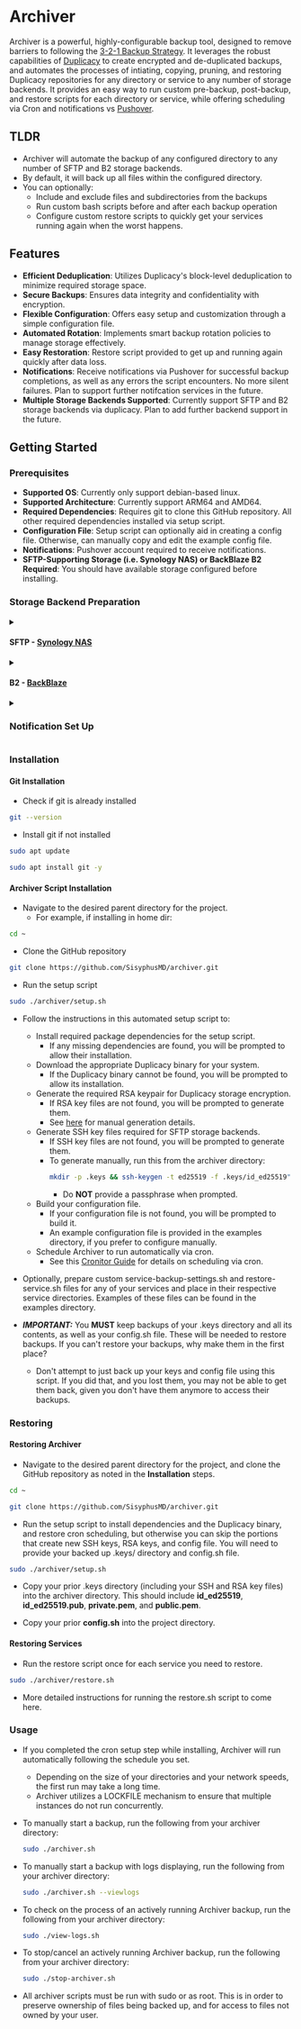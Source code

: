 # Archiver

Archiver is a powerful, highly-configurable backup tool, designed to remove barriers to following the [3-2-1 Backup Strategy](https://www.backblaze.com/blog/the-3-2-1-backup-strategy/). It leverages the robust capabilities of [Duplicacy](https://github.com/gilbertchen/duplicacy) to create encrypted and de-duplicated backups, and automates the processes of intiating, copying, pruning, and restoring Duplicacy repositories for any directory or service to any number of storage backends. It provides an easy way to run custom pre-backup, post-backup, and restore scripts for each directory or service, while offering scheduling via Cron and notifications vs [Pushover](https://pushover.net).

## TLDR
- Archiver will automate the backup of any configured directory to any number of SFTP and B2 storage backends.
- By default, it will back up all files within the configured directory.
- You can optionally:
  - Include and exclude files and subdirectories from the backups
  - Run custom bash scripts before and after each backup operation
  - Configure custom restore scripts to quickly get your services running again when the worst happens.

## Features

- **Efficient Deduplication**: Utilizes Duplicacy's block-level deduplication to minimize required storage space.
- **Secure Backups**: Ensures data integrity and confidentiality with encryption.
- **Flexible Configuration**: Offers easy setup and customization through a simple configuration file.
- **Automated Rotation**: Implements smart backup rotation policies to manage storage effectively.
- **Easy Restoration**: Restore script provided to get up and running again quickly after data loss.
- **Notifications**: Receive notifications via Pushover for successful backup completions, as well as any errors the script encounters. No more silent failures. Plan to support further notifcation services in the future.
- **Multiple Storage Backends Supported**: Currently support SFTP and B2 storage backends via duplicacy. Plan to add further backend support in the future.

## Getting Started

### Prerequisites

- **Supported OS**: Currently only support debian-based linux.
- **Supported Architecture**: Currently support ARM64 and AMD64.
- **Required Dependencies**: Requires git to clone this GitHub repository. All other required dependencies installed via setup script.
- **Configuration File**: Setup script can optionally aid in creating a config file. Otherwise, can manually copy and edit the example config file.
- **Notifications**: Pushover account required to receive notifications.
- **SFTP-Supporting Storage (i.e. Synology NAS) or BackBlaze B2 Required**: You should have available storage configured before installing.

### Storage Backend Preparation

<details>
  <summary><h4>SFTP - <a href="https://www.synology.com/en-us">Synology NAS</a></h4></summary>
  
  - **Enable SFTP**:
    - Login as an administrator to your Synology DiskStation Manager (DSM) Web UI (usually http://<ip.address.of.your.nas>:5000).
    - Open **Control Panel**.
    - Select **File Services** under **File Sharing**.
    - Select the **FTP** tab in the top.
    - Leave options under **FTP / FTPS** unselected. **SFTP** is not FTP or FTPS, even though the naming can be confusing.
    - Check the box to **Enable SFTP service** under **SFTP**.
    - Can change the **Port number**, or leave as the default **22**.
    - Click **Apply** in the bottom right corner.
  - **Create User (if needed)**:
    - From **Control Panel**, select **User & Group** under **File Sharing**.
    - Under **User** in the top, click **Create**.
    - Give your user a **Name** and **Password**.
    - Click **Next**.
    - Select the checkboxes for the **Groups** this user should join.
    - Click **Next**.
    - **Assign shared folder permissions** if desired.
    - Click **Next**.
    - **Assign user quota** if desired.
    - Click **Next**.
    - Select the checkbox for **Allow** for **SFTP**, and set other **Application Permissions** as desired.
    - Click **Next**.
    - **Set user speed limit** if desired.
    - Click **Next**.
    - Confirm your selections and click **Done**.
  - **Create Shared Folder**:
    - From **Control Panel**, select **Shared Folder** under **File Sharing**.
    - Click **Create** and then **Create Shared Folder** in the top.
    - Give your new shared folder a **Name**, and either leave all settings on the page at their default, or adjust as you see fit.
    - Click **Next**.
    - On the next page, select **Skip** or **Protect this shared folder by encrypting it**.
      - Best practice is to encrypt at the *Volume* level, rather than at the *Shared Folder* level.
      - Do not select **Protect this shared folder with WriteOnce**.
    - Click **Next**.
    - Configure advanced settings to your preference.
      - If your underlying file system is BTRFS, recommend selecting **Enable data checksum for advanced data integrity**.
    - Click **Next**.
    - Confirm your selections and click **Next**.
    - Select a user to give **Read/Write** access.
    - Click **Apply**.
  - **Provide SSH Public Key File**:
    - If you already have an id_ed25519 SSH key (id_rsa not supported), you can complete this section now. Otherwise, the **Setup Script** below can create an SSH key for you, and you can come back to complete this section after the SSH key file is created.
    - From **Control Panel**, select **User & Group** under **File Sharing**.
    - Click **Advanced** at the top.
    - At the bottom, under **User Home**, select the checkbox to **Enable user home service**.
    - Click **Apply**.
    - From the DSM home screen, open **File Station**.
    - In the list of **Shared Folders** on the left, select **homes**.
      - *Important*: If you select **home** instead of **homes**, you will only see the home directory of the logged in user. To add an SSH key for another user, you will need to open **homes** instead.
    - Open the folder for the user that will be used to access the share.
    - If there is already a folder named **.ssh**, double click that folder to open it. Otherwise, click **Create** at the top, then click **Create folder** in the drop down, and name the new folder **.ssh** (the leading period is required), and finally double click the newly created **.ssh** folder to open it.
      - *Important*: Must click **Create folder** and not **Create shared folder**. The former does what we need, creating a directory within the currently open directory. The latter is to create a new higher-level shared network folder.
    - Name the new folder **.ssh**. The leading period is required.
    - Double click the newly created **.ssh** directory to open it.
    - If there is already a file named **authorized_keys**, do the following:
      - Double-click the **authorized_keys** file to download it.
      - Using a text editor, add a new line to the bottom of the document containing the contents of your public SSH key file, usually named id_ed25519.pub. The line should start with **ssh-ed25519 AAAA...**.
      - Save the document with the line added.
      - Back in **File Station**, right click **authorized_keys**, click **rename**, and rename the file to **authorized_keys.backup**.
      - Click **Upload** in the top, then click **Upload - Skip**, and browse to and select the edited **authorized_keys** file, and click **Open**.
      - Ensure the file uploads correctly and is named **authorized_keys**.
    - If there is not already a file named **authorized_keys**, do the following:
      - Using a text editor, create a new file, and copy the contents of your public SSH key file, usually named id_ed25519.pub, to this new file. The line should start with **ssh-ed25519 AAAA...**.  Save the new file as **authorized_keys**.
      - Back in **File Station**, click **Upload** at the top, then click **Upload - Skip**, and browse to and select the newly created **authorized_keys** file, and click **Open**.
      - Ensure the file uploads correctly and is named **authorized_keys**.
</details>

<details>
  <summary><h4>B2 - <a href="https://www.backblaze.com/">BackBlaze</a></h4></summary>
  
  - **Account**:
    - [Create an account](https://www.backblaze.com/sign-up/cloud-storage) or [Sign In](https://secure.backblaze.com/user_signin.htm) to **[BackBlaze](https://www.backblaze.com/)**.
    - Select **My Settings** under **Account** in the left-hand menu.
    - Check the box for **B2 Cloud Storage** under **Enabled Products**.
    - Click **OK**.
  - **Bucket**:
    - Select **Buckets** under **B2 Cloud Storage** in the left-hand menu.
    - Select **Create a Bucket**.
    - Give your bucket a **Bucket Unique Name**.
    - Files in Bucket are: **Private**.
    - Default Encryption: **Enable**.
    - Object Lock: **Disable**.
    - Select **Create a Bucket** at the bottom when ready.
    - Lifecycle Settings should be default: **Keep all versions of the file (default)**
  - **Application Key**:
    - Select **Application Keys** under **Account** in the left-hand menu.
    - Select **Add a New Application Key**.
    - Give your key a **Name of Key**.
    - For **Allow access to Bucket(s)**, select the bucket you created above.
    - For **Type of Access**, select **Read and Write**.
    - Check the box to **Allow List All Bucket Names**.
    - Leave **File name prefix** and **Duration (seconds)** blank.
    - Select **Create New Key** at the bottom when ready.
    - Make note of your **keyID** and **applicationKey**. The Application Key will only be displayed once.
</details>

<details>
  <summary><h3>Notification Set Up</h3></summary>

  <details>
    <summary><h4><a href="https://pushover.net/">Pushover</a></h4></summary>
    <ul>
      <li><a href="https://pushover.net/signup">Create an account</a> or <a href="https://pushover.net/login">Sign In</a> to <a href="https://pushover.net">Pushover</a>.</li>
      <li>Make note of <strong>Your User Key</strong>, located at the top-right corner of the Pushover Dashboard after logging in.</li>
      <li>In order to receive notifications, you will need to <a href="https://pushover.net/clients">Add a Phone, Tablet, or Desktop</a> to your account.</li>
      <li>From the Pushover Dashboard, scroll to the bottom and select <a href="https://pushover.net/apps/build">Create an Application/API Token</a>.</li>
      <li>Give your application a <strong>Name</strong>, and optionally a <strong>Description</strong>, <strong>URL</strong>, and/or <strong>Icon</strong>.</li>
      <li>Check the box to agree to the <strong>Terms and Conditions</strong>, and click <strong>Create Application</strong>.</li>
      <li>Make note of the <strong>API Token/Key</strong>, located at the top of the page after creating the Application.</li>
    </ul>
  </details>

</details>


### Installation

#### Git Installation

- Check if git is already installed
```bash
git --version
```

- Install git if not installed
```bash
sudo apt update
```
```bash
sudo apt install git -y
```

#### Archiver Script Installation

- Navigate to the desired parent directory for the project.
  - For example, if installing in home dir:
```bash
cd ~
```

- Clone the GitHub repository
```bash
git clone https://github.com/SisyphusMD/archiver.git
```

- Run the setup script
```bash
sudo ./archiver/setup.sh
```

- Follow the instructions in this automated setup script to:
  - Install required package dependencies for the setup script.
    - If any missing dependencies are found, you will be prompted to allow their installation.
  - Download the appropriate Duplicacy binary for your system.
    - If the Duplicacy binary cannot be found, you will be prompted to allow its installation.
  - Generate the required RSA keypair for Duplicacy storage encryption.
    - If RSA key files are not found, you will be prompted to generate them.
    - See [here](https://forum.duplicacy.com/t/new-feature-rsa-encryption/2662) for manual generation details.
  - Generate SSH key files required for SFTP storage backends.
    - If SSH key files are not found, you will be prompted to generate them.
    - To generate manually, run this from the archiver directory:
      ```bash
      mkdir -p .keys && ssh-keygen -t ed25519 -f .keys/id_ed25519" -N "" -C "archiver"
      ```
      - Do **NOT** provide a passphrase when prompted.
  - Build your configuration file.
    - If your configuration file is not found, you will be prompted to build it.
    - An example configuration file is provided in the examples directory, if you prefer to configure manually.
  - Schedule Archiver to run automatically via cron.
    - See this [Cronitor Guide](https://cronitor.io/guides/cron-jobs) for details on scheduling via cron.

- Optionally, prepare custom service-backup-settings.sh and restore-service.sh files for any of your services and place in their respective service directories. Examples of these files can be found in the examples directory.

- ***IMPORTANT:*** You **MUST** keep backups of your .keys directory and all its contents, as well as your config.sh file. These will be needed to restore backups. If you can't restore your backups, why make them in the first place?
  - Don't attempt to just back up your keys and config file using this script. If you did that, and you lost them, you may not be able to get them back, given you don't have them anymore to access their backups.

### Restoring

#### Restoring Archiver

- Navigate to the desired parent directory for the project, and clone the GitHub repository as noted in the **Installation** steps.
```bash
cd ~
```
```bash
git clone https://github.com/SisyphusMD/archiver.git
```

- Run the setup script to install dependencies and the Duplicacy binary, and restore cron scheduling, but otherwise you can skip the portions that create new SSH keys, RSA keys, and config file. You will need to provide your backed up .keys/ directory and config.sh file.
```bash
sudo ./archiver/setup.sh
```

- Copy your prior .keys directory (including your SSH and RSA key files) into the archiver directory. This should include **id_ed25519**, **id_ed25519.pub**, **private.pem**, and **public.pem**.

- Copy your prior **config.sh** into the project directory.

#### Restoring Services

- Run the restore script once for each service you need to restore.
```bash
sudo ./archiver/restore.sh
```

- More detailed instructions for running the restore.sh script to come here.

### Usage

- If you completed the cron setup step while installing, Archiver will run automatically following the schedule you set.
  - Depending on the size of your directories and your network speeds, the first run may take a long time.
  - Archiver utilizes a LOCKFILE mechanism to ensure that multiple instances do not run concurrently.

- To manually start a backup, run the following from your archiver directory:
  ```bash
  sudo ./archiver.sh
  ```
- To manually start a backup with logs displaying, run the following from your archiver directory:
  ```bash
  sudo ./archiver.sh --viewlogs
  ```
- To check on the process of an actively running Archiver backup, run the following from your archiver directory:
  ```bash
  sudo ./view-logs.sh
  ```
- To stop/cancel an actively running Archiver backup, run the following from your archiver directory:
  ```bash
  sudo ./stop-archiver.sh
  ```

- All archiver scripts must be run with sudo or as root. This is in order to preserve ownership of files being backed up, and for access to files not owned by your user.